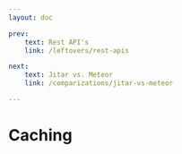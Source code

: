 ```yaml
---
layout: doc

prev:
    text: Rest API's
    link: /leftovers/rest-apis

next:
    text: Jitar vs. Meteor
    link: /comparizations/jitar-vs-meteor

---
```


# Caching

